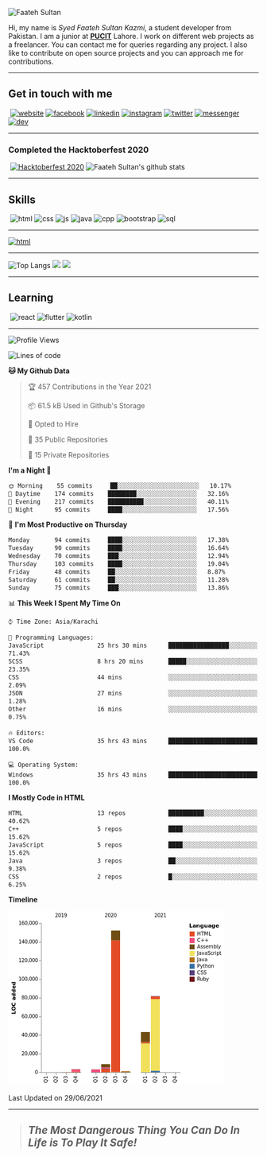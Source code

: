 ![Faateh Sultan](https://github.com/faatehsultan/faatehsultan/blob/master/assets/header.png)

Hi, my name is *Syed Faateh Sultan Kazmi*, a student developer from Pakistan. I am a junior at [**PUCIT**](http://pucit.edu.pk) Lahore. I work on different web projects as a freelancer. You can contact me for queries regarding any project. I also like to contribute on open source projects and you can approach me for contributions. 

----

## Get in touch with me

​	 	       	 [![website](https://github.com/faatehsultan/faatehsultan/blob/master/assets/www.png)](http://faatehsultan.github.io)       [![facebook](https://github.com/faatehsultan/faatehsultan/blob/master/assets/facebook.png)](http://facebook.com/faatehsultan.kazmi)       [![linkedin](https://github.com/faatehsultan/faatehsultan/blob/master/assets/linkedin.png)](https://www.linkedin.com/in/faatehsultankazmi)       [![instagram](https://github.com/faatehsultan/faatehsultan/blob/master/assets/instagram.png)](https://instagram.com/faateh.sultan)       [![twitter](https://github.com/faatehsultan/faatehsultan/blob/master/assets/twitter.png)](https://twitter.com/faatehsultan)       [![messenger](https://github.com/faatehsultan/faatehsultan/blob/master/assets/messenger.png)](https://m.me/faatehsultankazmi)       [![dev](https://github.com/faatehsultan/faatehsultan/blob/master/assets/dev.png)](https://dev.to/faatehsultan) 

----

### Completed the Hacktoberfest 2020 

​        [![Hacktoberfest 2020](https://res.cloudinary.com/practicaldev/image/fetch/s--ajGtUgSU--/c_limit,f_auto,fl_progressive,q_80,w_180/https://dev-to-uploads.s3.amazonaws.com/uploads/badge/badge_image/80/hacktoberfest2020-badge_2.png)](https://dev.to/faatehsultan)                              ![Faateh Sultan's github stats](https://github-readme-stats.vercel.app/api?username=faatehsultan&count_private=true&show_icons=true&theme=synthwave&hide_border=true&include_all_commits=true)

----

## Skills

​	 ![html](https://github.com/faatehsultan/faatehsultan/blob/master/assets/html.png)       ![css](https://github.com/faatehsultan/faatehsultan/blob/master/assets/css.png)        ![js](https://github.com/faatehsultan/faatehsultan/blob/master/assets/js.png)       ![java](https://github.com/faatehsultan/faatehsultan/blob/master/assets/java.png)        ![cpp](https://github.com/faatehsultan/faatehsultan/blob/master/assets/cpp.png)         ![bootstrap](https://github.com/faatehsultan/faatehsultan/blob/master/assets/bootstrap.png)        ![sql](https://github.com/faatehsultan/faatehsultan/blob/master/assets/sql.png)

---

[![html](https://github.com/faatehsultan/faatehsultan/blob/master/assets/find-resume.png)](https://drive.google.com/file/d/1krx2GbUUHwOY3zBUvTZnnAlAnk9YFqlL/view?usp=sharing)

---

![Top Langs](https://github-readme-stats.vercel.app/api/top-langs/?username=faatehsultan&layout=compact&langs_count=10) <img src="https://media.giphy.com/media/mz1kJeDVueKC4/giphy.gif" width="160px"> <img src="https://media.giphy.com/media/VTtANKl0beDFQRLDTh/giphy.gif" width="160px">

---

## Learning

​      ![react](https://github.com/faatehsultan/faatehsultan/blob/master/assets/react.png)        ![flutter](https://github.com/faatehsultan/faatehsultan/blob/master/assets/flutter.png)         ![kotlin](https://github.com/faatehsultan/faatehsultan/blob/master/assets/kotlin.png)                              

---

<!--START_SECTION:waka-->
![Profile Views](http://img.shields.io/badge/Profile%20Views-12-blue)

![Lines of code](https://img.shields.io/badge/From%20Hello%20World%20I%27ve%20Written-293431%20lines%20of%20code-blue)

**🐱 My Github Data** 

> 🏆 457 Contributions in the Year 2021
 > 
> 📦 61.5 kB Used in Github's Storage 
 > 
> 💼 Opted to Hire
 > 
> 📜 35 Public Repositories 
 > 
> 🔑 15 Private Repositories  
 > 
**I'm a Night 🦉** 

```text
🌞 Morning    55 commits     ██░░░░░░░░░░░░░░░░░░░░░░░   10.17% 
🌆 Daytime    174 commits    ████████░░░░░░░░░░░░░░░░░   32.16% 
🌃 Evening    217 commits    ██████████░░░░░░░░░░░░░░░   40.11% 
🌙 Night      95 commits     ████░░░░░░░░░░░░░░░░░░░░░   17.56%

```
📅 **I'm Most Productive on Thursday** 

```text
Monday       94 commits     ████░░░░░░░░░░░░░░░░░░░░░   17.38% 
Tuesday      90 commits     ████░░░░░░░░░░░░░░░░░░░░░   16.64% 
Wednesday    70 commits     ███░░░░░░░░░░░░░░░░░░░░░░   12.94% 
Thursday     103 commits    ████░░░░░░░░░░░░░░░░░░░░░   19.04% 
Friday       48 commits     ██░░░░░░░░░░░░░░░░░░░░░░░   8.87% 
Saturday     61 commits     ██░░░░░░░░░░░░░░░░░░░░░░░   11.28% 
Sunday       75 commits     ███░░░░░░░░░░░░░░░░░░░░░░   13.86%

```


📊 **This Week I Spent My Time On** 

```text
⌚︎ Time Zone: Asia/Karachi

💬 Programming Languages: 
JavaScript               25 hrs 30 mins      █████████████████░░░░░░░░   71.43% 
SCSS                     8 hrs 20 mins       █████░░░░░░░░░░░░░░░░░░░░   23.35% 
CSS                      44 mins             ░░░░░░░░░░░░░░░░░░░░░░░░░   2.09% 
JSON                     27 mins             ░░░░░░░░░░░░░░░░░░░░░░░░░   1.28% 
Other                    16 mins             ░░░░░░░░░░░░░░░░░░░░░░░░░   0.75%

🔥 Editors: 
VS Code                  35 hrs 43 mins      █████████████████████████   100.0%

💻 Operating System: 
Windows                  35 hrs 43 mins      █████████████████████████   100.0%

```

**I Mostly Code in HTML** 

```text
HTML                     13 repos            ██████████░░░░░░░░░░░░░░░   40.62% 
C++                      5 repos             ████░░░░░░░░░░░░░░░░░░░░░   15.62% 
JavaScript               5 repos             ████░░░░░░░░░░░░░░░░░░░░░   15.62% 
Java                     3 repos             ██░░░░░░░░░░░░░░░░░░░░░░░   9.38% 
CSS                      2 repos             █░░░░░░░░░░░░░░░░░░░░░░░░   6.25%

```


**Timeline**

![Chart not found](https://raw.githubusercontent.com/faatehsultan/faatehsultan/master/charts/bar_graph.png) 


 Last Updated on 29/06/2021
<!--END_SECTION:waka-->

---

> ##                             ***The Most Dangerous Thing You Can Do In Life is To Play It Safe!***

